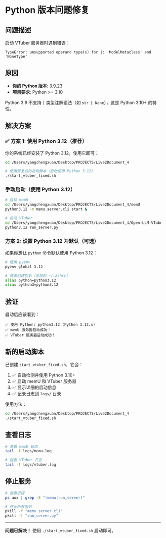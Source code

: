 # Python 版本问题修复

## 问题描述

启动 VTuber 服务器时遇到错误：
```
TypeError: unsupported operand type(s) for |: 'ModelMetaclass' and 'NoneType'
```

## 原因

- **你的 Python 版本**: 3.9.23
- **项目要求**: Python >= 3.10

Python 3.9 不支持 `|` 类型注解语法（如 `str | None`），这是 Python 3.10+ 的特性。

## 解决方案

### ✅ 方案 1: 使用 Python 3.12（推荐）

你的系统已经安装了 Python 3.12，使用它即可：

```bash
cd /Users/yangchengxuan/Desktop/PROJECTS/Live2Document_4

# 使用修复后的启动脚本（自动使用 Python 3.12）
./start_vtuber_fixed.sh
```

### 手动启动（使用 Python 3.12）

```bash
# 启动 memU
cd /Users/yangchengxuan/Desktop/PROJECTS/Live2Document_4/memU
python3.12 -m memu.server.cli start &

# 启动 VTuber
cd /Users/yangchengxuan/Desktop/PROJECTS/Live2Document_4/Open-LLM-VTuber
python3.12 run_server.py
```

### 方案 2: 设置 Python 3.12 为默认（可选）

如果你想让 `python` 命令默认使用 Python 3.12：

```bash
# 使用 pyenv
pyenv global 3.12

# 或者创建别名（添加到 ~/.zshrc）
alias python=python3.12
alias python3=python3.12
```

## 验证

启动后应该看到：

```
✅ 使用 Python: python3.12 (Python 3.12.x)
✅ memU 服务器启动成功！
✅ VTuber 服务器启动成功！
```

## 新的启动脚本

已创建 `start_vtuber_fixed.sh`，它会：
1. ✅ 自动检测并使用 Python 3.10+
2. ✅ 启动 memU 和 VTuber 服务器
3. ✅ 显示详细的启动信息
4. ✅ 记录日志到 `logs/` 目录

使用方法：
```bash
cd /Users/yangchengxuan/Desktop/PROJECTS/Live2Document_4
./start_vtuber_fixed.sh
```

## 查看日志

```bash
# 查看 memU 日志
tail -f logs/memu.log

# 查看 VTuber 日志
tail -f logs/vtuber.log
```

## 停止服务

```bash
# 查看进程
ps aux | grep -E "(memu|run_server)"

# 停止所有服务
pkill -f "memu.server.cli"
pkill -f "run_server.py"
```

---

**问题已解决！** 使用 `./start_vtuber_fixed.sh` 启动即可。
